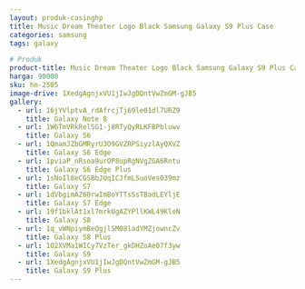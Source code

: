 ```yaml
---
layout: produk-casinghp
title: Music Dream Theater Logo Black Samsung Galaxy S9 Plus Case
categories: samsung
tags: galaxy

# Produk
product-title: Music Dream Theater Logo Black Samsung Galaxy S9 Plus Case
harga: 90000
sku: hn-2505
image-drive: 1XedgAgnjxVU1jIwJgDQntVwZmGM-gJB5
gallery:
  - url: 16jYVlptvA_rdAfrcjTj69le01dl7URZ9
    title: Galaxy Note 8
  - url: 1W6TmVRkRelSG1-j8RTyQyRLKFBPbluwv
    title: Galaxy S6
  - url: 1QmamJZbGMRyrU3O9GVZRPSiyzlAyQXVZ
    title: Galaxy S6 Edge
  - url: 1pviaP_nRsoa9urOP8upRgNVgZGA6Rntu
    title: Galaxy S6 Edge Plus
  - url: 1sNoIl8eCGSBbJUqICJfmLSuoVesO39mz
    title: Galaxy S7
  - url: 1dVbgimAZ60rwImBoYTTsSsTBadLEYljE
    title: Galaxy S7 Edge
  - url: 19f1bklAt1xl7mrkUgAZYPllKWL49KleN
    title: Galaxy S8
  - url: 1q_vWNpiymBeQgjlSM08ladYMZjowncZv
    title: Galaxy S8 Plus
  - url: 1O2XVMa1WICy7VzTer_gkDHZoAe07f3yw
    title: Galaxy S9
  - url: 1XedgAgnjxVU1jIwJgDQntVwZmGM-gJB5
    title: Galaxy S9 Plus
---
```

